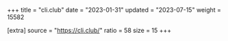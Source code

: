 +++
title = "cli.club"
date = "2023-01-31"
updated = "2023-07-15"
weight = 15582

[extra]
source = "https://cli.club/"
ratio = 58
size = 15
+++

